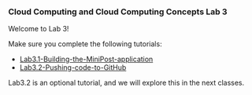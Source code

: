 ### Cloud Computing and Cloud Computing Concepts Lab 3

Welcome to Lab 3!

Make sure you complete the following tutorials:

* [Lab3.1-Building-the-MiniPost-application](https://github.com/steliosot/cc/blob/master/Class-3/Lab3.1-Building-the-MiniPost-application.md)
* [Lab3.2-Pushing-code-to-GitHub](https://github.com/steliosot/cc/blob/master/Class-3/Lab3.2-Pushing-code-to-GitHub.md)

Lab3.2 is an optional tutorial, and we will explore this in the next classes.
